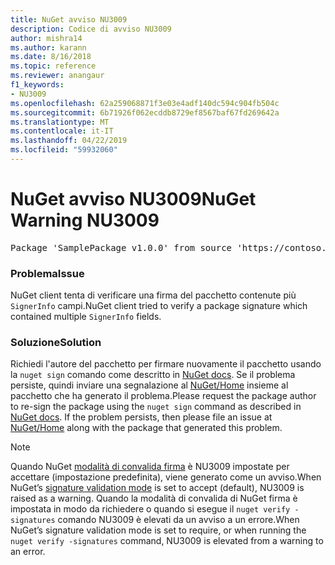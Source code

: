 ```yaml
---
title: NuGet avviso NU3009
description: Codice di avviso NU3009
author: mishra14
ms.author: karann
ms.date: 8/16/2018
ms.topic: reference
ms.reviewer: anangaur
f1_keywords:
- NU3009
ms.openlocfilehash: 62a259068871f3e03e4adf140dc594c904fb504c
ms.sourcegitcommit: 6b71926f062ecddb8729ef8567baf67fd269642a
ms.translationtype: MT
ms.contentlocale: it-IT
ms.lasthandoff: 04/22/2019
ms.locfileid: "59932060"
---
```

# <a name="nuget-warning-nu3009"></a><span data-ttu-id="8cea2-103">NuGet avviso NU3009</span><span class="sxs-lookup"><span data-stu-id="8cea2-103">NuGet Warning NU3009</span></span>

<pre>Package 'SamplePackage v1.0.0' from source 'https://contoso.com/index.json': The package signature file does not contain exactly one primary signature.</pre>

### <a name="issue"></a><span data-ttu-id="8cea2-104">Problema</span><span class="sxs-lookup"><span data-stu-id="8cea2-104">Issue</span></span>

<span data-ttu-id="8cea2-105">NuGet client tenta di verificare una firma del pacchetto contenute più `SignerInfo` campi.</span><span class="sxs-lookup"><span data-stu-id="8cea2-105">NuGet client tried to verify a package signature which contained multiple `SignerInfo` fields.</span></span>


### <a name="solution"></a><span data-ttu-id="8cea2-106">Soluzione</span><span class="sxs-lookup"><span data-stu-id="8cea2-106">Solution</span></span>

<span data-ttu-id="8cea2-107">Richiedi l'autore del pacchetto per firmare nuovamente il pacchetto usando la `nuget sign` comando come descritto in [NuGet docs](https://docs.microsoft.com/en-us/nuget/create-packages/sign-a-package). Se il problema persiste, quindi inviare una segnalazione al [NuGet/Home](https://github.com/NuGet/Home/issues) insieme al pacchetto che ha generato il problema.</span><span class="sxs-lookup"><span data-stu-id="8cea2-107">Please request the package author to re-sign the package using the `nuget sign` command as described in [NuGet docs](https://docs.microsoft.com/en-us/nuget/create-packages/sign-a-package). If the problem persists, then please file an issue at [NuGet/Home](https://github.com/NuGet/Home/issues) along with the package that generated this problem.</span></span>


> [!Note]
> <span data-ttu-id="8cea2-108">Quando NuGet [modalità di convalida firma](https://docs.microsoft.com/en-us/nuget/consume-packages/installing-signed-packages#configure-package-signature-requirements) è NU3009 impostate per accettare (impostazione predefinita), viene generato come un avviso.</span><span class="sxs-lookup"><span data-stu-id="8cea2-108">When NuGet’s [signature validation mode](https://docs.microsoft.com/en-us/nuget/consume-packages/installing-signed-packages#configure-package-signature-requirements) is set to accept (default), NU3009 is raised as a warning.</span></span> <span data-ttu-id="8cea2-109">Quando la modalità di convalida di NuGet firma è impostata in modo da richiedere o quando si esegue il `nuget verify -signatures` comando NU3009 è elevati da un avviso a un errore.</span><span class="sxs-lookup"><span data-stu-id="8cea2-109">When NuGet’s signature validation mode is set to require, or when running the `nuget verify -signatures` command, NU3009 is elevated from a warning to an error.</span></span> 

